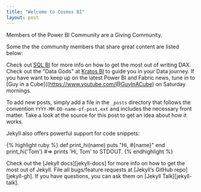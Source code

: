 ```yaml
---
title: "Welcome to Cosmos BI"
layout: post
---
```


Members of the Power BI Community are a Giving Community.

Some the the community members that share great content are listed below:

Check out [SQL BI](https://www.sqlbi.com/) for more info on how to get the most out of writing DAX. Check out the "Data Gods" at [Kratos BI](https://www.kratosbi.com/) to guide you in your Data journey. If you have want to keep up on the latest Power BI and Fabric news, tune in to [Guy in a Cube]((https://www.youtube.com/@GuyInACube) on Saturday mornings.


To add new posts, simply add a file in the `_posts` directory that follows the convention `YYYY-MM-DD-name-of-post.ext` and includes the necessary front matter. Take a look at the source for this post to get an idea about how it works.

Jekyll also offers powerful support for code snippets:

{% highlight ruby %}
def print_hi(name)
  puts "Hi, #{name}"
end
print_hi('Tom')
#=> prints 'Hi, Tom' to STDOUT.
{% endhighlight %}

Check out the [Jekyll docs][jekyll-docs] for more info on how to get the most out of Jekyll. File all bugs/feature requests at [Jekyll’s GitHub repo][jekyll-gh]. If you have questions, you can ask them on [Jekyll Talk][jekyll-talk].
